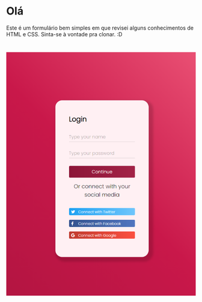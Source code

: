 # Olá

<p>Este é um formulário bem simples em que revisei alguns conhecimentos de HTML e CSS. Sinta-se à vontade pra clonar. :D</p>
<h1 align="center">
    <img src="github\TelaLogin.png" alt="Tela" />
</h1>
